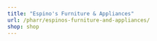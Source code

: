 ```yaml
---
title: "Espino's Furniture & Appliances"
url: /pharr/espinos-furniture-and-appliances/
shop: shop
---
```

